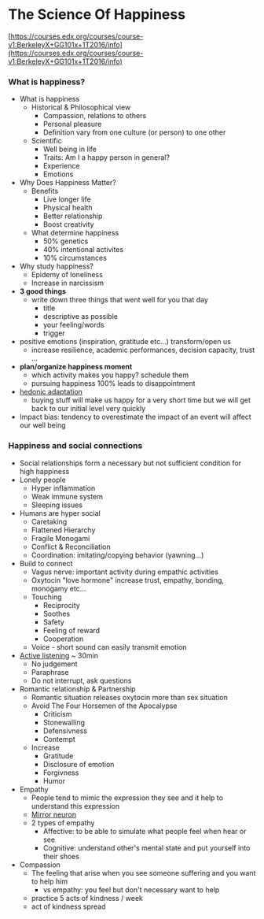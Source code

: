 # The Science Of Happiness

[https://courses.edx.org/courses/course-v1:BerkeleyX+GG101x+1T2016/info](https://courses.edx.org/courses/course-v1:BerkeleyX+GG101x+1T2016/info)

### What is happiness? 

* What is happiness
  * Historical & Philosophical view
    * Compassion, relations to others
    * Personal pleasure
    * Definition vary from one culture \(or person\) to one other
  * Scientific 
    * Well being in life
    * Traits: Am I a happy person in general?
    * Experience
    * Emotions
* Why Does Happiness Matter?
  * Benefits
    * Live longer life
    * Physical health
    * Better relationship
    * Boost creativity
  * What determine happiness
    * 50% genetics 
    * 40% intentional activites
    * 10% circumstances
* Why study happiness?
  * Epidemy of loneliness
  * Increase in narcissism
* **3 good things**
  * write down three things that went well for you that day
    * title
    * descriptive as possible
    * your feeling/words
    * trigger
* positive emotions \(inspiration, gratitude etc...\) transform/open us
  * increase resilience, academic performances, decision capacity, trust ...
* **plan/organize happiness moment**
  * which activity makes you happy? schedule them
  * pursuing happiness 100% leads to disappointment
* [hedonic adaptation](https://en.wikipedia.org/wiki/Hedonic_treadmill%20)
  * buying stuff will make us happy for a very short time but we will get back to our initial level very quickly
* Impact bias: tendency to overestimate the impact of an event will affect our well being

### Happiness and social connections 

* Social relationships form a necessary but not sufficient condition for high happiness
* Lonely people
  * Hyper inflammation
  * Weak immune system
  * Sleeping issues
* Humans are hyper social
  * Caretaking
  * Flattened Hierarchy
  * Fragile Monogami 
  * Conflict & Reconciliation
  * Coordination: imitating/copying behavior \(yawning...\)
* Build to connect
  * Vagus nerve: important activity during empathic activities
  * Oxytocin "love hormone" increase trust, empathy, bonding, monogamy etc...
  * Touching
    * Reciprocity
    * Soothes
    * Safety
    * Feeling of reward
    * Cooperation
  * Voice - short sound can easily transmit emotion
* [Active listening](http://ggia.berkeley.edu/practice/active_listening#data-tab-how%20) ~ 30min 
  * No judgement
  * Paraphrase 
  * Do not interrupt, ask questions
* Romantic relationship & Partnership
  * Romantic situation releases oxytocin more than sex situation
  * Avoid The Four Horsemen of the Apocalypse  
    * Criticism
    * Stonewalling 
    * Defensivness 
    * Contempt
  * Increase
    * Gratitude
    * Disclosure of emotion
    * Forgivness 
    * Humor
* Empathy
  * People tend to mimic the expression they see and it help to understand this expression
  * [Mirror neuron](https://en.wikipedia.org/wiki/Mirror_neuron)
  * 2 types of empathy
    * Affective: to be able to simulate what people feel when hear or see
    * Cognitive: understand other's mental state and put yourself into their shoes
* Compassion
  * The feeling that arise when you see someone suffering and you want to help him
    * vs empathy: you feel but don't necessary want to help
  * practice 5 acts of kindness / week
  * act of kindness spread

